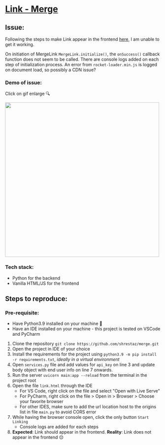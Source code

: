 # [Link - Merge](https://www.merge.dev/docs/get-started/link/)

## Issue:

Following the steps to make Link appear in the frontend [here](https://www.merge.dev/docs/get-started/link/#step-2), I am unable to get it working.

On initiation of MergeLink `MergeLink.initialize()`, the `onSuccess()` callback function does not seem to be called. There are console logs added on each step of initialization process. An error from `rocket-loader.min.js` is logged on document load, so possibly a CDN issue?

### Demo of issue:
Click on gif enlarge 🔍

<img src="https://user-images.githubusercontent.com/9460504/179392423-8a43331d-3076-43c8-91cb-472d4d026b37.gif" width=500px>


### Tech stack:

- Python for the backend
- Vanilla HTML/JS for the frontend

## Steps to reproduce:

### Pre-requisite:

- Have Python3.9 installed on your machine 🐍
- Have an IDE installed on your machine - this project is tested on VSCode and PyCharm

1. Clone the repository `git clone https://github.com/shrestaz/merge.git`
2. Open the project in IDE of your choice
3. Install the requirements for the project using `python3.9 -m pip install -r requirements.txt`, _ideally in a virtual environment_
4. Open `services.py` file and add values for `api_key` on line 3 and update body object with end user info on line 7 onwards.
5. Run the server `uvicorn main:app --reload` from the terminal in the project root
6. Open the file `link.html` through the IDE
   - For VS Code, right click on the file and select "Open with Live Serve"
   - For PyCharm, right click on the file > Open in > Browser > Choose your favorite browser
   - For other IDES, make sure to add the url location host to the origins list in file `main.py` to avoid CORS error
7. While having the browser console open, click the only button `Start Linking`
   - Console logs are added for each steps
8. **Expected**: Link should appear in the frontend. **Reality**: Link does not appear in the frontend 😔
